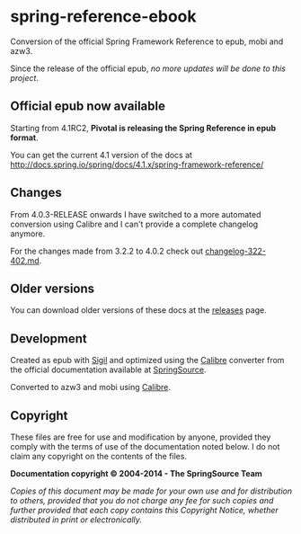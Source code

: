 spring-reference-ebook
======================

Conversion of the official Spring Framework Reference to epub, mobi and azw3.

Since the release of the official epub, _no more updates will be done to this project_.

## Official epub now available

Starting from 4.1RC2, **Pivotal is releasing the Spring Reference in epub format**.

You can get the current 4.1 version of the docs at http://docs.spring.io/spring/docs/4.1.x/spring-framework-reference/

## Changes

From 4.0.3-RELEASE onwards I have switched to a more automated conversion using Calibre and I can't provide a complete changelog anymore.

For the changes made from 3.2.2 to 4.0.2 check out [changelog-322-402.md](changelog-322-402.md).

## Older versions

You can download older versions of these docs at the [releases](https://github.com/regueiro/spring-reference-ebook/releases) page.


## Development
Created as epub with [Sigil](http://code.google.com/p/sigil/) and optimized using the [Calibre](http://calibre-ebook.com/) converter from the official documentation available at [SpringSource](http://static.springsource.org/spring/docs/).

Converted to azw3 and mobi using [Calibre](http://calibre-ebook.com/).



## Copyright
These files are free for use and modification by anyone, provided they comply with the terms of use of the documentation noted below. I do not claim any copyright on the contents of the files.

**Documentation copyright &copy; 2004-2014 - The SpringSource Team**

*Copies of this document may be made for your own use and for distribution to others, provided that you do not charge any fee for such copies and further provided that each copy contains this Copyright Notice, whether distributed in print or electronically.*
